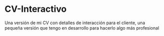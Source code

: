 # CV-Interactivo
Una versión de mi CV con detalles de interacción para el cliente, una pequeña versión que tengo en desarrollo para hacerlo algo más profesional
